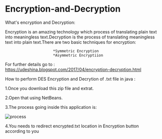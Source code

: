 # Encryption-and-Decryption

What's encryption and Decryption:

Encryption is an amazing technology which process of translating plain text into meaningless text.Decryption is the process of translating meaningless text into plain text.There are two basic techniques for encryption:

                          *Symmetric Encryption
                          *Asymmetric Encryptiion
                          
For further details go to : https://udeshina.blogspot.com/2017/04/encryption-decryption.html

How to perform DES Encryption and Decrytion of .txt file in java :

1.Once you download this zip file and extrat.

2.Open that using NetBeans.

3.The process going inside this application is:

![process](https://cloud.githubusercontent.com/assets/18233358/24830009/cc0e8f78-1c9a-11e7-98e6-e68baca906fb.PNG)

4.You needs to redirect encrypted.txt location in Encryption button according to you









                          
                          

